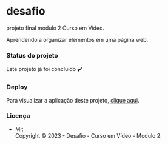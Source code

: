 # desafio
 projeto final modulo 2 Curso em Vídeo.

 Aprendendo a organizar elementos em uma página web.

 ### Status do projeto

Este projeto já foi concluído :heavy_check_mark:

### Deploy

Para visualizar a aplicação deste projeto,  <a href="https://artleao.github.io/desafio/" target="_blank">clique aqui</a>.

### Licença

- Mit <br>
Copyright ©️ 2023 - Desafio - Curso em Vídeo - Modulo 2.
